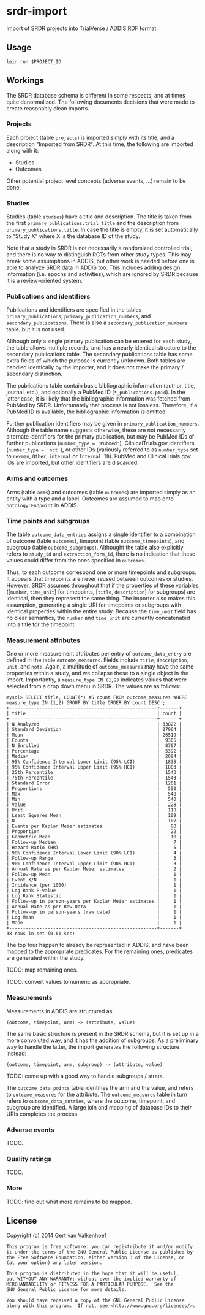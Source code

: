 # srdr-import

Import of SRDR projects into TrialVerse / ADDIS RDF format.

## Usage

`lein run $PROJECT_ID`

## Workings

The SRDR database schema is different in some respects, and at times quite denormalized. The following documents decisions that were made to create reasonably clean imports.

### Projects

Each project (table `projects`) is imported simply with its title, and a description "Imported from SRDR". At this time, the following are imported along with it:

 - Studies
 - Outcomes

Other potential project level concepts (adverse events, ...) remain to be done.

### Studies

Studies (table `studies`) have a title and description. The title is taken from the first `primary_publications.trial_title` and the description from `primary_publications.title`. In case the title is empty, it is set automatically to "Study X" where X is the database ID of the study.

Note that a study in SRDR is not necessarily a randomized controlled trial, and there is no way to distinguish RCTs from other study types.
This may break some assumptions in ADDIS, but other work is needed before one is able to analyze SRDR data in ADDIS too.
This includes adding design information (i.e. epochs and activities), which are ignored by SRDR because it is a review-oriented system.

### Publications and identifiers

Publications and identifiers are specified in the tables `primary_publications`, `primary_publication_numbers`, and `secondary_publications`. There is also a `secondary_publication_numbers` table, but it is not used.

Although only a single primary publication can be entered for each study, the table allows multiple records, and has a nearly identical structure to the secondary publications table. The secondary publications table has some extra fields of which the purpose is currently unknown. Both tables are handled identically by the importer, and it does not make the primary / secondary distinction.

The publications table contain basic bibliographic information (author, title, journal, etc.), and optionally a PubMed ID (`*_publications.pmid`). In the latter case, it is likely that the bibliographic information was fetched from PubMed by SRDR. Unfortunately that process is not lossless. Therefore, if a PubMed ID is available, the bibliographic information is omitted.

Further publication identifiers may be given in `primary_publication_numbers`. Although the table name suggests otherwise, these are not necessarily alternate identifiers for the primary publication, but may be PubMed IDs of further publications (`number_type = 'Pubmed'`), ClinicalTrials.gov identifiers (`number_type = 'nct'`), or other IDs (variously referred to as `number_type` set to `revman`, `Other`, `internal` or `Internal ID`). PubMed and ClinicalTrials.gov IDs are imported, but other identifiers are discarded.

### Arms and outcomes

Arms (table `arms`) and outcomes (table `outcomes`) are imported simply as an entity with a type and a label. Outcomes are assumed to map onto `ontology:Endpoint` in ADDIS.

### Time points and subgroups

The table `outcome_data_entries` assigns a single identifier to a combination of outcome (table `outcomes`), timepoint (table `outcome_timepoints`), and subgroup (table `outcome_subgroups`). Althought the table also explicitly refers to `study_id` and `extraction_form_id`, there is no indication that these values could differ from the ones specified in `outcomes`.

Thus, to each outcome correspond one or more timepoints and subgroups. It appears that timepoints are never reused between outcomes or studies. However, SRDR assumes throughout that if the properties of these variables ([`number`, `time_unit`] for timepoints, [`title`, `description`] for subgroups) are identical, then they represent the same thing. The importer also makes this assumption, generating a single URI for timepoints or subgroups with identical properties within the entire study. Because the `time_unit` field has no clear semantics, the `number` and `time_unit` are currently concatenated into a title for the timepoint.

### Measurement attributes

One or more measurement attributes per entry of `outcome_data_entry` are defined in the table `outcome_measures`. Fields include `title`, `description`, `unit`, and `note`. Again, a multitude of `outcome_measures` may have the same properties within a study, and we collapse these to a single object in the import. Importantly, a `measure_type IN (1,2)` indicates values that were selected from a drop down menu in SRDR. The values are as follows:

    mysql> SELECT title, COUNT(*) AS count FROM outcome_measures WHERE measure_type IN (1,2) GROUP BY title ORDER BY count DESC ;
    +------------------------------------------------------+-------+
    | title                                                | count |
    +------------------------------------------------------+-------+
    | N Analyzed                                           | 33822 |
    | Standard Deviation                                   | 27964 |
    | Mean                                                 | 26519 |
    | Counts                                               |  9305 |
    | N Enrolled                                           |  8767 |
    | Percentage                                           |  5392 |
    | Median                                               |  2084 |
    | 95% Confidence Interval Lower Limit (95% LCI)        |  1835 |
    | 95% Confidence Interval Upper Limit (95% HCI)        |  1803 |
    | 25th Percentile                                      |  1543 |
    | 75th Percentile                                      |  1543 |
    | Standard Error                                       |  1261 |
    | Proportions                                          |   550 |
    | Max                                                  |   540 |
    | Min                                                  |   540 |
    | Value                                                |   228 |
    | Unit                                                 |   118 |
    | Least Squares Mean                                   |   109 |
    | N                                                    |   107 |
    | Events per Kaplan Meier estimates                    |    80 |
    | Proportion                                           |    22 |
    | Geometric Mean                                       |    10 |
    | Follow-up Median                                     |     7 |
    | Hazard Ratio (HR)                                    |     5 |
    | 90% Confidence Interval Lower Limit (90% LCI)        |     4 |
    | Follow-up Range                                      |     3 |
    | 90% Confidence Interval Upper Limit (90% HCI)        |     3 |
    | Annual Rate as per Kaplan Meier estimates            |     2 |
    | Follow-up Mean                                       |     1 |
    | Event X/N                                            |     1 |
    | Incidence (per 1000)                                 |     1 |
    | Log Rank P-Value                                     |     1 |
    | Log Rank Statistic                                   |     1 |
    | Follow-up in person-years per Kaplan Meier estimates |     1 |
    | Annual Rate as per Raw Data                          |     1 |
    | Follow-up in person-years (raw data)                 |     1 |
    | Log Mean                                             |     1 |
    | Mode                                                 |     1 |
    +------------------------------------------------------+-------+
    38 rows in set (0.61 sec)

The top four happen to already be represented in ADDIS, and have been mapped to the appropriate predicates. For the remaining ones, predicates are generated within the study.

TODO: map remaining ones.

TODO: convert values to numeric as appropriate.

### Measurements

Measurements in ADDIS are structured as:

    (outcome, timepoint, arm) -> (attribute, value)

The same basic structure is present in the SRDR schema, but it is set up in a more convoluted way, and it has the addition of subgroups. As a preliminary way to handle the latter, the import generates the following structure instead:

    (outcome, timepoint, arm, subgroup) -> (attribute, value)

TODO: come up with a good way to handle subgroups / strata.

The `outcome_data_points` table identifies the arm and the value, and refers to `outcome_measures` for the attribute.
The `outcome_measures` table in turn refers to `outcome_data_entries`, where the outcome, timepoint, and subgroup are identified.
A large join and mapping of database IDs to their URIs completes the process.

### Adverse events

TODO.

### Quality ratings

TODO.

### More

TODO: find out what more remains to be mapped.

## License

Copyright (c) 2014 Gert van Valkenhoef

    This program is free software: you can redistribute it and/or modify
    it under the terms of the GNU General Public License as published by
    the Free Software Foundation, either version 3 of the License, or
    (at your option) any later version.

    This program is distributed in the hope that it will be useful,
    but WITHOUT ANY WARRANTY; without even the implied warranty of
    MERCHANTABILITY or FITNESS FOR A PARTICULAR PURPOSE.  See the
    GNU General Public License for more details.

    You should have received a copy of the GNU General Public License
    along with this program.  If not, see <http://www.gnu.org/licenses/>.
